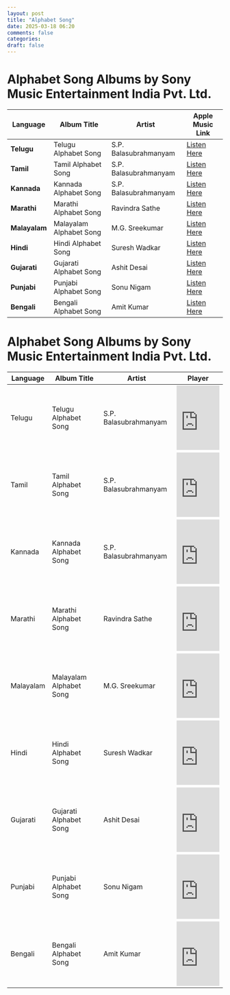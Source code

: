 ```yaml
---
layout: post
title: "Alphabet Song"
date: 2025-03-18 06:20
comments: false
categories:
draft: false
---
```


# Alphabet Song Albums by Sony Music Entertainment India Pvt. Ltd.

| Language    | Album Title             | Artist                    | Apple Music Link                                                                  |
|-------------|-------------------------|---------------------------|-----------------------------------------------------------------------------------|
| **Telugu**  | Telugu Alphabet Song    | S.P. Balasubrahmanyam     | [Listen Here](https://music.apple.com/us/album/telugu-alphabet-song/1734428902)   |
| **Tamil**   | Tamil Alphabet Song     | S.P. Balasubrahmanyam     | [Listen Here](https://music.apple.com/us/album/tamil-alphabet-song/1734432277)    |
| **Kannada** | Kannada Alphabet Song   | S.P. Balasubrahmanyam     | [Listen Here](https://music.apple.com/us/album/kannada-alphabet-song/1734435380)  |
| **Marathi** | Marathi Alphabet Song   | Ravindra Sathe            | [Listen Here](https://music.apple.com/us/album/marathi-alphabet-song/1734428344)  |
| **Malayalam**| Malayalam Alphabet Song| M.G. Sreekumar            | [Listen Here](https://music.apple.com/us/album/malayalam-alphabet-song/1734428781)|
| **Hindi**   | Hindi Alphabet Song     | Suresh Wadkar             | [Listen Here](https://music.apple.com/us/album/hindi-alphabet-song/1734432304)    |
| **Gujarati**| Gujarati Alphabet Song  | Ashit Desai               | [Listen Here](https://music.apple.com/in/album/gujarati-alphabet-song/1734431599) |
| **Punjabi** | Punjabi Alphabet Song   | Sonu Nigam                | [Listen Here](https://music.apple.com/us/album/punjabi-alphabet-song/1734445687)  |
| **Bengali** | Bengali Alphabet Song   | Amit Kumar                | [Listen Here](https://music.apple.com/us/album/bengali-alphabet-song/1734429732)  |



# Alphabet Song Albums by Sony Music Entertainment India Pvt. Ltd.

| Language    | Album Title             | Artist                    | Player                                                                                   |
|-------------|-------------------------|---------------------------|------------------------------------------------------------------------------------------|
| Telugu      | Telugu Alphabet Song    | S.P. Balasubrahmanyam     | <iframe src="https://embed.music.apple.com/us/album/telugu-alphabet-song/1734428902" width="100%" height="150" frameborder="0" allowtransparency="true" allow="encrypted-media"></iframe>   |
| Tamil       | Tamil Alphabet Song     | S.P. Balasubrahmanyam     | <iframe src="https://embed.music.apple.com/us/album/tamil-alphabet-song/1734432277" width="100%" height="150" frameborder="0" allowtransparency="true" allow="encrypted-media"></iframe>    |
| Kannada     | Kannada Alphabet Song   | S.P. Balasubrahmanyam     | <iframe src="https://embed.music.apple.com/us/album/kannada-alphabet-song/1734435380" width="100%" height="150" frameborder="0" allowtransparency="true" allow="encrypted-media"></iframe>  |
| Marathi     | Marathi Alphabet Song   | Ravindra Sathe            | <iframe src="https://embed.music.apple.com/us/album/marathi-alphabet-song/1734428344" width="100%" height="150" frameborder="0" allowtransparency="true" allow="encrypted-media"></iframe>  |
| Malayalam   | Malayalam Alphabet Song | M.G. Sreekumar            | <iframe src="https://embed.music.apple.com/us/album/malayalam-alphabet-song/1734428781" width="100%" height="150" frameborder="0" allowtransparency="true" allow="encrypted-media"></iframe> |
| Hindi       | Hindi Alphabet Song     | Suresh Wadkar             | <iframe src="https://embed.music.apple.com/us/album/hindi-alphabet-song/1734432304" width="100%" height="150" frameborder="0" allowtransparency="true" allow="encrypted-media"></iframe>    |
| Gujarati    | Gujarati Alphabet Song  | Ashit Desai               | <iframe src="https://embed.music.apple.com/in/album/gujarati-alphabet-song/1734431599" width="100%" height="150" frameborder="0" allowtransparency="true" allow="encrypted-media"></iframe> |
| Punjabi     | Punjabi Alphabet Song   | Sonu Nigam                | <iframe src="https://embed.music.apple.com/us/album/punjabi-alphabet-song/1734445687" width="100%" height="150" frameborder="0" allowtransparency="true" allow="encrypted-media"></iframe>  |
| Bengali     | Bengali Alphabet Song   | Amit Kumar                | <iframe src="https://embed.music.apple.com/us/album/bengali-alphabet-song/1734429732" width="100%" height="150" frameborder="0" allowtransparency="true" allow="encrypted-media"></iframe>  |